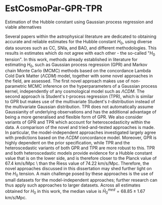 # EstCosmoPar-GPR-TPR
Estimation of the Hubble constant using Gaussian process regression and viable alternatives

Several papers within the astrophysical literature are dedicated to obtaining accurate and reliable estimates for the Hubble constant $H_0$, using diverse data sources such as CC, SNIa, and BAO, and different methodologies. This results in estimates which do not agree with each other - the so-called "$H_0$ tension". In this work, methods already established in literature for estimating $H_0$, such as Gaussian process regression (GPR) and Markov chain Monte Carlo (MCMC) methods based on the concordance Lambda Cold Dark Matter ($\Lambda CDM$) model, together with some novel approaches in the field, are assessed. The first novel approach makes use of non-parametric MCMC inference on the hyperparameters of a Gaussian process kernel, independently of any cosmological model such as $\Lambda CDM$. The second approach is Student's $t$-process regression (TPR), which is similar to GPR but makes use of the multivariate Student's $t$-distribution instead of the multivariate Gaussian distribution. TPR does not automatically assume Gaussianity of underlying observations and has the additional advantage of being a more generalised and flexible form of GPR. We also consider variants of GPR and TPR which account for heteroscedasticity within the data. A comparison of the novel and tried-and-tested approaches is made. In particular, the model-independent approaches investigated largely agree with predictions based on the $\Lambda CDM$ concordance model. Moreover, GPR is highly dependent on the prior specification, while TPR and the heteroscedastic variants of both GPR and TPR are more robust to this. TPR and both heteroscedastic models provide evidence for a Hubble constant value that is on the lower side, and is therefore closer to the Planck value of $67.4$ km/s/Mpc \ than the Riess value of $74.22$ km/s/Mpc. Therefore, the novel approaches discussed in this dissertation may shed further light on the $H_0$ tension. A main challenge posed by these approaches is the use of small datasets for the model-independent approaches; further research can thus apply such approaches to larger datasets. Across all estimates obtained for $H_0$ in this work, the median value is $\hat{H}_0^{med} = 68.85 \pm 1.67$ km/s/Mpc.

